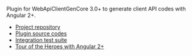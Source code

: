 Plugin for WebApiClientGenCore 3.0+ to generate client API codes with Angular 2+.

* [Project repository](https://github.com/zijianhuang/webapiclientgen/)
* [Plugin source codes](https://github.com/zijianhuang/webapiclientgen/tree/master/WebApiClientGenCore.NG2)
* [Integration test suite](https://github.com/zijianhuang/webapiclientgen/tree/master/HeroesDemo/src/clientapi)
* [Tour of the Heroes with Angular 2+](https://github.com/zijianhuang/webapiclientgen/tree/master/HeroesDemo)

